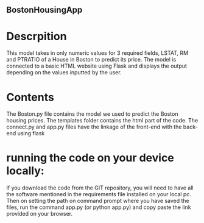 ## BostonHousingApp

# Descrpition
This model takes in only numeric values for 3 required fields, LSTAT, RM and PTRATIO of a House in Boston to predict its price. The model is connected to a basic HTML website using Flask and displays the output depending on the values inputted by the user.  


# Contents
The Boston.py file contains the model we used to predict the Boston housing prices.
The templates folder contains the html part of the code.
The connect.py and app.py files have the linkage of the front-end with the back-end using flask

# running the code on your device locally:
If you download the code from the GIT repository, you will need to have all the software mentioned in the requirements file installed on your local pc. Then on setting the path on command prompt where you have saved the files, run the command app.py (or python app.py) and copy paste the link provided on your browser.



